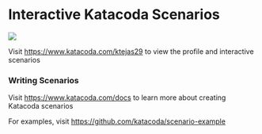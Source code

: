 # Interactive Katacoda Scenarios

[![](http://shields.katacoda.com/katacoda/ktejas29/count.svg)](https://www.katacoda.com/ktejas29 "Get your profile on Katacoda.com")

Visit https://www.katacoda.com/ktejas29 to view the profile and interactive scenarios

### Writing Scenarios
Visit https://www.katacoda.com/docs to learn more about creating Katacoda scenarios

For examples, visit https://github.com/katacoda/scenario-example
